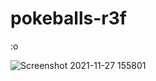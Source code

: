 # pokeballs-r3f

:o

![Screenshot 2021-11-27 155801](https://user-images.githubusercontent.com/4311684/143688317-65299cf0-b7bc-4828-af32-83cd82bd8dfa.png)
